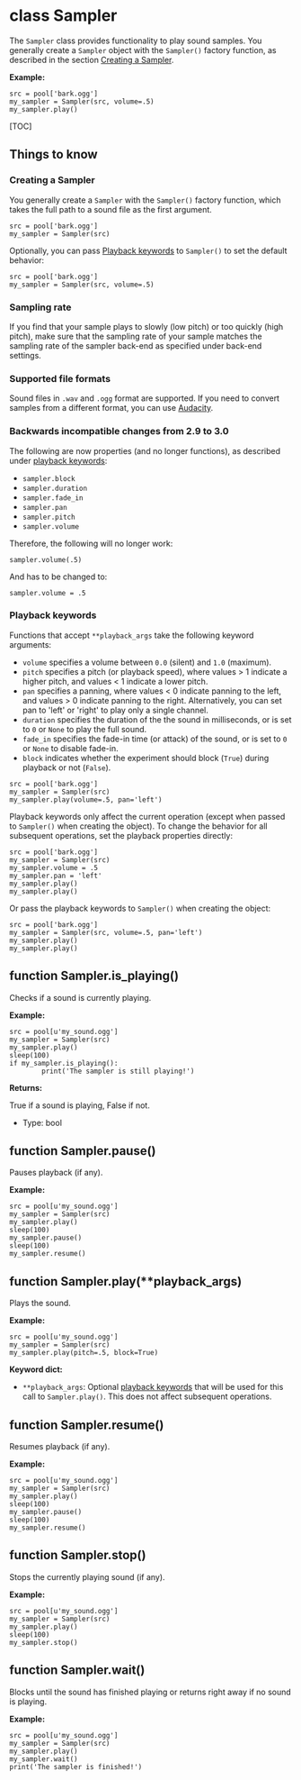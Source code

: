 <div class="ClassDoc YAMLDoc" id="Sampler" markdown="1">

# class __Sampler__

The `Sampler` class provides functionality to play sound samples. You
generally create a `Sampler` object with the `Sampler()` factory
function, as described in the section
[Creating a Sampler](#creating-a-sampler).

__Example:__

~~~ .python
src = pool['bark.ogg']
my_sampler = Sampler(src, volume=.5)
my_sampler.play()
~~~

[TOC]

## Things to know

### Creating a Sampler

You generally create a `Sampler` with the `Sampler()` factory function,
which takes the full path to a sound file as the first argument.

~~~ .python
src = pool['bark.ogg']
my_sampler = Sampler(src)
~~~

Optionally, you can pass [Playback keywords](#playback-keywords) to
`Sampler()` to set the default behavior:

~~~ .python
src = pool['bark.ogg']
my_sampler = Sampler(src, volume=.5)
~~~

### Sampling rate

If you find that your sample plays to slowly (low pitch) or too quickly
(high pitch), make sure that the sampling rate of your sample matches
the sampling rate of the sampler back-end as specified under back-end
settings.

### Supported file formats

Sound files in `.wav` and `.ogg` format are supported. If you need to
convert samples from a different format, you can use
[Audacity](http://sourceforge.net/projects/audacity/).

### Backwards incompatible changes from 2.9 to 3.0

The following are now properties (and no longer functions), as
described under [playback keywords](#playback-keywords):

- `sampler.block`
- `sampler.duration`
- `sampler.fade_in`
- `sampler.pan`
- `sampler.pitch`
- `sampler.volume`

Therefore, the following will no longer work:

~~~ .python
sampler.volume(.5)
~~~

And has to be changed to:

~~~ .python
sampler.volume = .5
~~~

### Playback keywords

Functions that accept `**playback_args` take the following keyword
arguments:

- `volume` specifies a volume between `0.0` (silent) and `1.0`
  (maximum).
- `pitch` specifies a pitch (or playback speed), where values > 1
  indicate a higher pitch, and values < 1 indicate a lower pitch.
- `pan` specifies a panning, where values < 0 indicate panning to the
  left, and values > 0 indicate panning to the right. Alternatively, you
  can set pan to 'left' or 'right' to play only a single channel.
- `duration` specifies the duration of the the sound in milliseconds, or
  is set to `0` or `None` to play the full sound.
- `fade_in` specifies the fade-in time (or attack) of the sound, or is
  set to `0` or `None` to disable fade-in.
- `block` indicates whether the experiment should block (`True`) during
  playback or not (`False`).

~~~ .python
src = pool['bark.ogg']
my_sampler = Sampler(src)
my_sampler.play(volume=.5, pan='left')
~~~

Playback keywords only affect the current operation (except when passed
to `Sampler()` when creating the object). To change the behavior for
all subsequent operations, set the playback properties directly:

~~~ .python
src = pool['bark.ogg']
my_sampler = Sampler(src)
my_sampler.volume = .5
my_sampler.pan = 'left'
my_sampler.play()
my_sampler.play()
~~~

Or pass the playback keywords to `Sampler()` when creating the object:

~~~ .python
src = pool['bark.ogg']
my_sampler = Sampler(src, volume=.5, pan='left')
my_sampler.play()
my_sampler.play()
~~~

<div class="FunctionDoc YAMLDoc" id="Sampler-is_playing" markdown="1">

## function __Sampler\.is\_playing__\(\)

Checks if a sound is currently playing.

__Example:__

~~~ .python
src = pool[u'my_sound.ogg']
my_sampler = Sampler(src)
my_sampler.play()
sleep(100)
if my_sampler.is_playing():
        print('The sampler is still playing!')
~~~

__Returns:__

True if a sound is playing, False if not.

- Type: bool

</div>

<div class="FunctionDoc YAMLDoc" id="Sampler-pause" markdown="1">

## function __Sampler\.pause__\(\)

Pauses playback (if any).

__Example:__

~~~ .python
src = pool[u'my_sound.ogg']
my_sampler = Sampler(src)
my_sampler.play()
sleep(100)
my_sampler.pause()
sleep(100)
my_sampler.resume()
~~~

</div>

<div class="FunctionDoc YAMLDoc" id="Sampler-play" markdown="1">

## function __Sampler\.play__\(\*\*playback\_args\)

Plays the sound.

__Example:__

~~~ .python
src = pool[u'my_sound.ogg']
my_sampler = Sampler(src)
my_sampler.play(pitch=.5, block=True)
~~~

__Keyword dict:__

- `**playback_args`: Optional [playback keywords](#playback-keywords) that will be used for this call to `Sampler.play()`. This does not affect subsequent operations.

</div>

<div class="FunctionDoc YAMLDoc" id="Sampler-resume" markdown="1">

## function __Sampler\.resume__\(\)

Resumes playback (if any).

__Example:__

~~~ .python
src = pool[u'my_sound.ogg']
my_sampler = Sampler(src)
my_sampler.play()
sleep(100)
my_sampler.pause()
sleep(100)
my_sampler.resume()
~~~

</div>

<div class="FunctionDoc YAMLDoc" id="Sampler-stop" markdown="1">

## function __Sampler\.stop__\(\)

Stops the currently playing sound (if any).

__Example:__

~~~ .python
src = pool[u'my_sound.ogg']
my_sampler = Sampler(src)
my_sampler.play()
sleep(100)
my_sampler.stop()
~~~

</div>

<div class="FunctionDoc YAMLDoc" id="Sampler-wait" markdown="1">

## function __Sampler\.wait__\(\)

Blocks until the sound has finished playing or returns right away if no sound is playing.

__Example:__

~~~ .python
src = pool[u'my_sound.ogg']
my_sampler = Sampler(src)
my_sampler.play()
my_sampler.wait()
print('The sampler is finished!')
~~~

</div>

</div>

